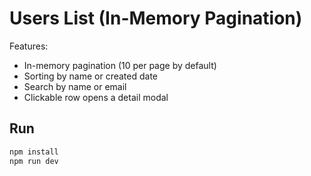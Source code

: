 # Users List (In-Memory Pagination)

Features:
- In-memory pagination (10 per page by default)
- Sorting by name or created date
- Search by name or email
- Clickable row opens a detail modal

## Run
```bash
npm install
npm run dev
```
